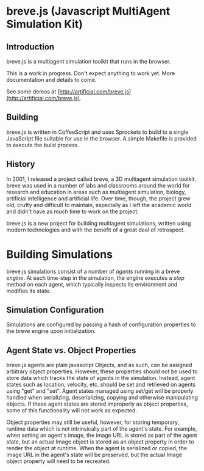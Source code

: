 breve.js (Javascript MultiAgent Simulation Kit)
==============================================

## Introduction ##

breve.js is a multiagent simulation toolkit that runs in the browser.

This is a work in progress.  Don't expect anything to work yet.  More documentation and details to come.

See some demos at [http://artificial.com/breve.js](http://artificial.com/breve.js).

## Building ##

breve.js is written in CoffeeScript and uses Sprockets to build to a single JavaScript file suitable for use in the browser.  A simple Makefile is provided to execute the build process.

## History ##

In 2001, I released a project called breve, a 3D multiagent simulation toolkit.  breve was used in a number of labs and classrooms around the world for research and education in areas such as multiagent simulation, biology, artificial intelligence and artificial life.  Over time, though, the project grew old, crufty and difficult to maintain, especially as I left the academic world and didn't have as much time to work on the project.

breve.js is a new project for building multiagent simulations, written using modern technologies and with the benefit of a great deal of retrospect.

# Building Simulations

breve.js simulations consist of a number of *agents* running in a breve *engine*.  At each time-step in the simulation, the engine executes a *step* method on each agent, which typically inspects its environment and modifies its state.

## Simulation Configuration ##

Simulations are configured by passing a hash of configuration properties to the breve engine upon initialization.

## Agent State vs. Object Properties ##

breve.js agents are plain javascript Objects, and as such, can be assigned arbitrary object properties.  However, these properties should not be used to store data which tracks the state of agents in the simulation.  Instead, agent states such as location, velocity, etc. should be set and retrieved on agents using "get" and "set".  Agent states managed using set/get will be properly handled when serializing, deserializing, copying and otherwise manipulating objects.  If these agent states are stored improperly as object properties, some of this functionality will not work as expected.

Object properties may still be useful, however, for storing temporary, runtime data which is not intrinsically part of the agent's state.  For example, when setting an agent's image, the image URL is stored as part of the agent state, but an actual Image object is stored as an object property in order to render the object at runtime.  When the agent is serialized or copied, the image URL in the agent's state will be preserved, but the actual Image object property will need to be recreated. 

